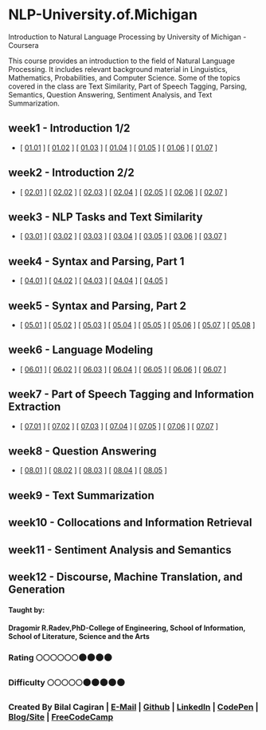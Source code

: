 # NLP-University.of.Michigan
Introduction to Natural Language Processing by University of Michigan - Coursera

This course provides an introduction to the field of Natural Language Processing. It includes relevant background material in Linguistics, Mathematics, Probabilities, and Computer Science. Some of the topics covered in the class are Text Similarity, Part of Speech Tagging, Parsing, Semantics, Question Answering, Sentiment Analysis, and Text Summarization.         

## week1 - Introduction 1/2
* [ [01.01](http://web.eecs.umich.edu/~radev/coursera-slides/nlpintro_co3_01.01_DR_Edit.pdf) ]
[ [01.02](http://web.eecs.umich.edu/~radev/coursera-slides/nlpintro_co3_01.02_DR_Edit.pdf) ]
[ [01.03](http://web.eecs.umich.edu/~radev/coursera-slides/nlpintro_co3_01.03_DR_Edit.pdf) ]
[ [01.04](http://web.eecs.umich.edu/~radev/coursera-slides/nlpintro_co3_01.04_DR_Edit.pdf) ]
[ [01.05](http://web.eecs.umich.edu/~radev/coursera-slides/nlpintro_co3_01.05_DR_Edit.pdf) ]
[ [01.06](http://web.eecs.umich.edu/~radev/coursera-slides/nlpintro_co3_01.06_DR_Edit.pdf) ]
[ [01.07](http://web.eecs.umich.edu/~radev/coursera-slides/nlpintro_co3_01.07_DR_Edit.pdf) ]

## week2 - Introduction 2/2
* [ [02.01](http://web.eecs.umich.edu/~radev/coursera-slides/nlpintro_co3_02.01_DR_Edit.pdf) ]
[ [02.02](http://web.eecs.umich.edu/~radev/coursera-slides/nlpintro_co3_02.02_DR_Edit.pdf) ]
[ [02.03](http://web.eecs.umich.edu/~radev/coursera-slides/nlpintro_co2_02.03_DR_Edit.pdf) ]
[ [02.04](http://web.eecs.umich.edu/~radev/coursera-slides/nlpintro_co2_02.04_DR_Edit.pdf) ]
[ [02.05](http://web.eecs.umich.edu/~radev/coursera-slides/nlpintro_co2_02.05_DR_Edit.pdf) ]
[ [02.06](http://web.eecs.umich.edu/~radev/coursera-slides/nlpintro_co3_02.06_DR_Edit.pdf) ]
[ [02.07](http://web.eecs.umich.edu/~radev/coursera-slides/nlpintro_co3_02.07_DR_Edit.pdf) ]

## week3 - NLP Tasks and Text Similarity
* [ [03.01](http://web.eecs.umich.edu/~radev/coursera-slides/nlpintro_co2_03.01_DR_Edit.pdf) ]
[ [03.02](http://web.eecs.umich.edu/~radev/coursera-slides/nlpintro_co2_03.02_DR_Edit.pdf) ]
[ [03.03](http://web.eecs.umich.edu/~radev/coursera-slides/nlpintro_co2_03.03_DR_Edit.pdf) ]
[ [03.04](http://web.eecs.umich.edu/~radev/coursera-slides/nlpintro_co2_03.04_DR_Edit.pdf) ]
[ [03.05](http://web.eecs.umich.edu/~radev/coursera-slides/nlpintro_co3_03.05_DR_Edit.pdf) ]
[ [03.06](http://web.eecs.umich.edu/~radev/coursera-slides/nlpintro_co3_03.06_DR_Edit.pdf) ]
[ [03.07](http://web.eecs.umich.edu/~radev/coursera-slides/nlpintro_co3_03.07_DR_Edit.pdf) ]

## week4 - Syntax and Parsing, Part 1
* [ [04.01](http://web.eecs.umich.edu/~radev/coursera-slides/nlpintro_co4_04.01_DR_Edit.pdf) ]
[ [04.02](http://web.eecs.umich.edu/~radev/coursera-slides/nlpintro_co5_04.02_DR_Edit.pdf) ]
[ [04.03](http://web.eecs.umich.edu/~radev/coursera-slides/nlpintro_co5_04.03_DR_Edit.pdf) ]
[ [04.04](http://web.eecs.umich.edu/~radev/coursera-slides/nlpintro_co5_04.04_DR_Edit.pdf) ]
[ [04.05](http://web.eecs.umich.edu/~radev/coursera-slides/nlpintro_co5_04.05_DR_Edit.pdf) ]

## week5 - Syntax and Parsing, Part 2
* [ [05.01](http://web.eecs.umich.edu/~radev/coursera-slides/nlpintro_co1_05.01_DR_Edit.pdf) ]
[ [05.02](http://web.eecs.umich.edu/~radev/coursera-slides/nlpintro_co1_05.02_DR_Edit.pdf) ]
[ [05.03](http://web.eecs.umich.edu/~radev/coursera-slides/nlpintro_co1_05.03_DR_Edit.pdf) ]
[ [05.04](http://web.eecs.umich.edu/~radev/coursera-slides/nlpintro_co1_05.04_DR_Edit.pdf) ]
[ [05.05](http://web.eecs.umich.edu/~radev/coursera-slides/nlpintro_co5_05.05_DR_Edit.pdf) ]
[ [05.06](http://web.eecs.umich.edu/~radev/coursera-slides/nlpintro_co5_05.06_DR_Edit.pdf) ]
[ [05.07](http://web.eecs.umich.edu/~radev/coursera-slides/nlpintro_co5_05.07_DR_Edit.pdf) ]
[ [05.08](http://web.eecs.umich.edu/~radev/coursera-slides/nlpintro_co5_05.08_DR_Edit.pdf) ]

## week6 - Language Modeling
* [ [06.01](http://web.eecs.umich.edu/~radev/coursera-slides/nlpintro_co6_06.01_DR_Edit.pdf) ]
[ [06.02](http://web.eecs.umich.edu/~radev/coursera-slides/nlpintro_co6_06.02_DR_Edit.pdf) ]
[ [06.03](http://web.eecs.umich.edu/~radev/coursera-slides/nlpintro_co6_06.03_DR_Edit.pdf) ]
[ [06.04](http://web.eecs.umich.edu/~radev/coursera-slides/nlpintro_co6_06.04_DR_Edit.pdf) ]
[ [06.05](http://web.eecs.umich.edu/~radev/coursera-slides/nlpintro_co6_06.05_DR_Edit.pdf) ]
[ [06.06](http://web.eecs.umich.edu/~radev/coursera-slides/nlpintro_co6_06.06_DR_Edit.pdf) ]
[ [06.07](http://web.eecs.umich.edu/~radev/coursera-slides/nlpintro_co8_06.07_DR_Edit.pdf) ]

## week7 - Part of Speech Tagging and Information Extraction
* [ [07.01](http://web.eecs.umich.edu/~radev/coursera-slides/nlpintro_co6_07.01_DR_Edit.pdf) ]
[ [07.02](http://web.eecs.umich.edu/~radev/coursera-slides/nlpintro_co6_07.02_DR_Edit.pdf) ]
[ [07.03](http://web.eecs.umich.edu/~radev/coursera-slides/nlpintro_co6_07.03_DR_Edit.pdf) ]
[ [07.04](http://web.eecs.umich.edu/~radev/coursera-slides/nlpintro_co6_07.04_DR_Edit.pdf) ]
[ [07.05](http://web.eecs.umich.edu/~radev/coursera-slides/nlpintro_co6_07.05_DR_Edit.pdf) ]
[ [07.06](http://web.eecs.umich.edu/~radev/coursera-slides/nlpintro_co6_07.06_DR_Edit.pdf) ]
[ [07.07](http://web.eecs.umich.edu/~radev/coursera-slides/nlpintro_co6_07.07_DR_Edit.pdf) ]

## week8 - Question Answering
* [ [08.01](http://web.eecs.umich.edu/~radev/coursera-slides/nlpintro_co7_08.01_DR_Edit.pdf) ]
[ [08.02](http://web.eecs.umich.edu/~radev/coursera-slides/nlpintro_co7_08.02_DR_Edit.pdf) ]
[ [08.03](http://web.eecs.umich.edu/~radev/coursera-slides/nlpintro_co7_08.03_DR_Edit.pdf) ]
[ [08.04](http://web.eecs.umich.edu/~radev/coursera-slides/nlpintro_co7_08.04_DR_Edit.pdf) ]
[ [08.05](http://web.eecs.umich.edu/~radev/coursera-slides/nlpintro_co7_08.05_DR_Edit.pdf) ]

## week9 - Text Summarization

## week10 - Collocations and Information Retrieval

## week11 - Sentiment Analysis and Semantics

## week12 - Discourse, Machine Translation, and Generation


#### Taught by: 
#### Dragomir R.Radev,PhD-College of Engineering, School of Information, School of Literature, Science and the Arts

### Rating :full_moon::full_moon::full_moon::full_moon::full_moon::full_moon::new_moon::new_moon::new_moon::new_moon:
### Difficulty :full_moon::full_moon::full_moon::full_moon::full_moon::new_moon::new_moon::new_moon::new_moon::new_moon:

### Created By Bilal Cagiran | [E-Mail](mailto:bcagiran@hotmail.com) | [Github](https://github.com/extwiii/) | [LinkedIn](https://linkedin.com/in/bilalcagiran) | [CodePen](http://codepen.io/extwiii/) | [Blog/Site](http://bilalcagiran.com) | [FreeCodeCamp](https://www.freecodecamp.com/extwiii) 
